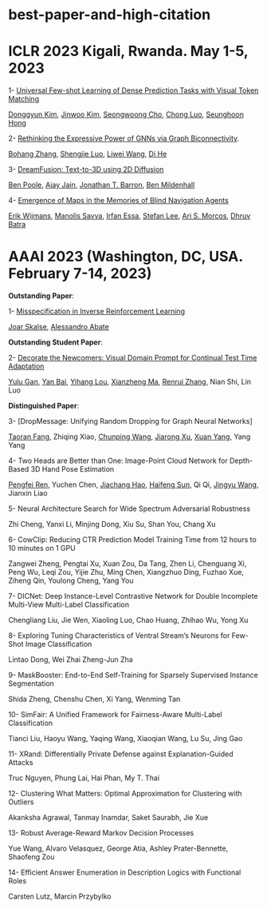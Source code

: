 # best-paper-and-high-citation

# ICLR 2023 Kigali, Rwanda. May 1-5, 2023 

1- [Universal Few-shot Learning of Dense Prediction Tasks with Visual Token Matching](https://arxiv.org/abs/2303.14969)


[Donggyun Kim](https://scholar.google.com/citations?user=7KkA050AAAAJ&hl=en), [Jinwoo Kim](https://scholar.google.com/citations?user=kHuR_lEAAAAJ&hl=en), [Seongwoong Cho](https://seongwoongcho.github.io/), [Chong Luo](https://scholar.google.com/citations?user=01iBf38AAAAJ&hl=en), [Seunghoon Hong](https://scholar.google.com/citations?user=hvr3ALkAAAAJ&hl=en)

2- [Rethinking the Expressive Power of GNNs via Graph Biconnectivity](https://arxiv.org/abs/2301.09505). 


[Bohang Zhang](https://scholar.google.com/citations?user=hJgT4tYAAAAJ&hl=en), [Shengjie Luo](https://scholar.google.com/citations?user=ImWO7WYAAAAJ&hl=zh-CN), [Liwei Wang](https://scholar.google.com/citations?user=VZHxoh8AAAAJ&hl=zh-CN), [Di He](https://scholar.google.co.jp/citations?user=orVoz4IAAAAJ&hl=en)

3- [DreamFusion: Text-to-3D using 2D Diffusion](https://arxiv.org/abs/2209.14988)

[Ben Poole](https://scholar.google.com/citations?user=i5FMLA4AAAAJ&hl=en), [Ajay Jain](https://scholar.google.ca/citations?user=Ih7iLuUAAAAJ&hl=en), [Jonathan T. Barron](https://scholar.google.com/citations?user=jktWnL8AAAAJ&hl=en), [Ben Mildenhall](https://scholar.google.com/citations?user=NozIDL8AAAAJ&hl=en)

4- [Emergence of Maps in the Memories of Blind Navigation Agents](https://arxiv.org/abs/2301.13261)

[Erik Wijmans](https://scholar.google.com/citations?user=9v86038AAAAJ&hl=en), [Manolis Savva](https://scholar.google.com/citations?user=4D2vsdYAAAAJ&hl=en), [Irfan Essa](https://scholar.google.com/citations?user=XM97iScAAAAJ&hl=en), [Stefan Lee](https://scholar.google.com/citations?user=8j3t5HsAAAAJ&hl=en), [Ari S. Morcos](https://scholar.google.com/citations?user=v-A_7UsAAAAJ&hl=en), [Dhruv Batra](https://scholar.google.com/citations?user=_bs7PqgAAAAJ&hl=en)

# AAAI 2023   (Washington, DC, USA. February 7-14, 2023)

**Outstanding Paper**:

1- [Misspecification in Inverse Reinforcement Learning](https://arxiv.org/abs/2212.03201)

[Joar Skalse](https://scholar.google.com/citations?user=GuzLUmQAAAAJ&hl=en), [Alessandro Abate](https://scholar.google.com/citations?user=yskbfM4AAAAJ&hl=en)

__Outstanding Student Paper__:

2- [Decorate the Newcomers: Visual Domain Prompt for Continual Test Time Adaptation](https://arxiv.org/abs/2212.04145)

[Yulu Gan](https://scholar.google.com/citations?user=hQ-J_eAAAAAJ&hl=en), [Yan Bai](https://scholar.google.com/citations?hl=en&user=hR0hxdgAAAAJ&view_op=list_works&sortby=pubdate), [Yihang Lou](https://scholar.google.com/citations?user=xDTcPZIAAAAJ&hl=zh-CN), [Xianzheng Ma](https://scholar.google.com/citations?user=NS8g2mMAAAAJ&hl=en), [Renrui Zhang](https://scholar.google.com/citations?user=YlL3xN4AAAAJ&hl=zh-CN), Nian Shi, Lin Luo

**Distinguished Paper**:

3- [DropMessage: Unifying Random Dropping for Graph Neural Networks]

[Taoran Fang](https://www.researchgate.net/profile/Taoran-Fang), Zhiqing Xiao, [Chunping Wang](https://scholar.google.com/citations?user=Rmy5RogAAAAJ&hl=zh-CN), [Jiarong Xu](https://galina0217.github.io/), [Xuan Yang](https://scholar.google.com/citations?user=HaA2AWIAAAAJ&hl=en), Yang Yang


4- Two Heads are Better than One: Image-Point Cloud Network for Depth-Based 3D Hand Pose Estimation

[Pengfei Ren](https://scholar.google.com/citations?user=TzpecsAAAAAJ&hl=en), Yuchen Chen, [Jiachang Hao](https://scholar.google.com/citations?user=XRR603kAAAAJ&hl=zh-CN), [Haifeng Sun](https://scholar.google.com/citations?user=dwhbTsEAAAAJ&hl=en), Qi Qi, [Jingyu Wang](https://scholar.google.com/citations?user=H441DjwAAAAJ&hl=en), Jianxin Liao


5- Neural Architecture Search for Wide Spectrum Adversarial Robustness

Zhi Cheng, Yanxi Li, Minjing Dong, Xiu Su, Shan You, Chang Xu

6- CowClip: Reducing CTR Prediction Model Training Time from 12 hours to 10 minutes on 1 GPU


Zangwei Zheng, Pengtai Xu, Xuan Zou, Da Tang, Zhen Li, Chenguang Xi, Peng Wu, Leqi Zou, Yijie Zhu, Ming Chen, Xiangzhuo Ding, Fuzhao Xue, Ziheng Qin, Youlong Cheng, Yang You

7- DICNet: Deep Instance-Level Contrastive Network for Double Incomplete Multi-View Multi-Label Classification


Chengliang Liu, Jie Wen, Xiaoling Luo, Chao Huang, Zhihao Wu, Yong Xu


8- Exploring Tuning Characteristics of Ventral Stream’s Neurons for Few-Shot Image Classification


Lintao Dong, Wei Zhai Zheng-Jun Zha


9- MaskBooster: End-to-End Self-Training for Sparsely Supervised Instance Segmentation


Shida Zheng, Chenshu Chen, Xi Yang, Wenming Tan


10- SimFair: A Unified Framework for Fairness-Aware Multi-Label Classification


Tianci Liu, Haoyu Wang, Yaqing Wang, Xiaoqian Wang, Lu Su, Jing Gao


11- XRand: Differentially Private Defense against Explanation-Guided Attacks


Truc Nguyen, Phung Lai, Hai Phan, My T. Thai

12- Clustering What Matters: Optimal Approximation for Clustering with Outliers

Akanksha Agrawal, Tanmay Inamdar, Saket Saurabh, Jie Xue

13- Robust Average-Reward Markov Decision Processes

Yue Wang, Alvaro Velasquez, George Atia, Ashley Prater-Bennette, Shaofeng Zou

14- Efficient Answer Enumeration in Description Logics with Functional Roles

Carsten Lutz, Marcin Przybylko


